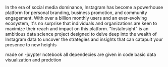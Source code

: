 In the era of social media dominance, Instagram has become a powerhouse platform for personal branding, business promotion, and community engagement.
With over a billion monthly users and an ever-evolving ecosystem, it's no surprise that individuals and organizations are keen to maximize their reach and impact on this platform.
"InstaInsight" is an ambitious data science project designed to delve deep into the wealth of 
Instagram data to uncover the strategies and insights that can catapult your presence to new heights

made on -juypter notebook
all dependecies are given in code 
basic data visualization and predction
